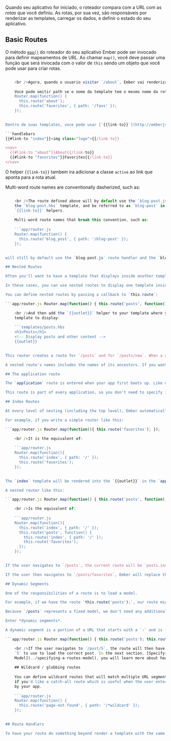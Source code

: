 Quando seu aplicativo for iniciado, o roteador compara com a URL com as *rotas* que você definiu. As rotas, por sua vez, são responsáveis por renderizar as templates, carregar os dados, e definir o estado do seu aplicativo.

## Basic Routes

O método [`map()`](http://emberjs.com/api/classes/Ember.Router.html#method_map) do roteador do seu aplicativo Ember pode ser invocado para definir mapeamentos de URL. Ao chamar `map()`, você deve passar uma função que será invocada com o valor de `this` sendo um objeto que você pode usar para criar rotas.

```app/router.js Router.map(function() { this.route('about', { path: '/about' }); this.route('favorites', { path: '/favs' }); });

    <br />Agora, quando o usuario visitar `/about`, Ember vai renderizar a template`about`. Visitar `/favs` irá renderizar a template `favorites`.
    
    Voce pode omitir path se o nome da template tem o mesmo nome da rota. ```app/router.js
    Router.map(function() {
      this.route('about');
      this.route('favorites', { path: '/favs' });
    });
    

Dentro de suas templates, voce pode usar [`{{link-to}}`](http://emberjs.com/api/classes/Ember.Templates.helpers.html#method_link-to) para navegar entre as rotas, usando o nome que voce definiu no método `route`.

```handlebars
{{#link-to "index"}}<img class="logo">{{/link-to}}

<nav>
  {{#link-to "about"}}About{{/link-to}}
  {{#link-to "favorites"}}Favorites{{/link-to}}
</nav>
```

O helper `{{link-to}}` tambem ira adicionar a classe `active` ao link que aponta para a rota atual.

Multi-word route names are conventionally dasherized, such as:

```app/router.js Router.map(function() { this.route('blog-post', { path: '/blog-post' }); });

    <br />The route defined above will by default use the `blog-post.js` route handler,
    the `blog-post.hbs` template, and be referred to as `blog-post` in any
    `{{link-to}}` helpers.
    
    Multi-word route names that break this convention, such as:
    
    ```app/router.js
    Router.map(function() {
      this.route('blog_post', { path: '/blog-post' });
    });
    

will still by default use the `blog-post.js` route handler and the `blog-post.hbs` template, but will be referred to as `blog_post` in any `{{link-to}}` helpers.

## Nested Routes

Often you'll want to have a template that displays inside another template. For example, in a blogging application, instead of going from a list of blog posts to creating a new post, you might want to have the post creation page display next to the list.

In these cases, you can use nested routes to display one template inside of another.

You can define nested routes by passing a callback to `this.route`:

```app/router.js Router.map(function() { this.route('posts', function() { this.route('new'); }); });

    <br />And then add the `{{outlet}}` helper to your template where you want the nested
    template to display:
    
    ```templates/posts.hbs
    <h1>Posts</h1>
    <!-- Display posts and other content -->
    {{outlet}}
    

This router creates a route for `/posts` and for `/posts/new`. When a user visits `/posts`, they'll simply see the `posts.hbs` template. (Below, [index routes](#toc_index-routes) explains an important addition to this.) When the user visits `posts/new`, they'll see the `posts/new.hbs` template rendered into the `{{outlet}}` of the `posts` template.

A nested route's names includes the names of its ancestors. If you want to transition to a route (either via `transitionTo` or `{{#link-to}}`), make sure to use the full route name (`posts.new`, not `new`).

## The application route

The `application` route is entered when your app first boots up. Like other routes, it will load a template with the same name (`application` in this case) by default. You should put your header, footer, and any other decorative content here. All other routes will render their templates into the `application.hbs` template's `{{outlet}}`.

This route is part of every application, so you don't need to specify it in your `app/router.js`.

## Index Routes

At every level of nesting (including the top level), Ember automatically provides a route for the `/` path named `index`. To see when a new level of nesting occurs, check the router, whenever you see a `function`, that's a new level.

For example, if you write a simple router like this:

```app/router.js Router.map(function(){ this.route('favorites'); });

    <br />It is the equivalent of:
    
    ```app/router.js
    Router.map(function(){
      this.route('index', { path: '/' });
      this.route('favorites');
    });
    

The `index` template will be rendered into the `{{outlet}}` in the `application` template. If the user navigates to `/favorites`, Ember will replace the `index` template with the `favorites` template.

A nested router like this:

```app/router.js Router.map(function() { this.route('posts', function() { this.route('favorites'); }); });

    <br />Is the equivalent of:
    
    ```app/router.js
    Router.map(function(){
      this.route('index', { path: '/' });
      this.route('posts', function() {
        this.route('index', { path: '/' });
        this.route('favorites');
      });
    });
    

If the user navigates to `/posts`, the current route will be `posts.index`, and the `posts/index` template will be rendered into the `{{outlet}}` in the `posts` template.

If the user then navigates to `/posts/favorites`, Ember will replace the `{{outlet}}` in the `posts` template with the `posts/favorites` template.

## Dynamic Segments

One of the responsibilities of a route is to load a model.

For example, if we have the route `this.route('posts');`, our route might load all of the blog posts for the app.

Because `/posts` represents a fixed model, we don't need any additional information to know what to retrieve. However, if we want a route to represent a single post, we would not want to have to hardcode every possible post into the router.

Enter *dynamic segments*.

A dynamic segment is a portion of a URL that starts with a `:` and is followed by an identifier.

```app/router.js Router.map(function() { this.route('posts'); this.route('post', { path: '/post/:post_id' }); });

    <br />If the user navigates to `/post/5`, the route will then have the `post_id` of
    `5` to use to load the correct post. In the next section, [Specifying a Route's
    Model](../specifying-a-routes-model), you will learn more about how to load a model.
    
    ## Wildcard / globbing routes
    
    You can define wildcard routes that will match multiple URL segments. This could be used, for example,
    if you'd like a catch-all route which is useful when the user enters an incorrect URL not managed
    by your app.
    
    ```app/router.js
    Router.map(function() {
      this.route('page-not-found', { path: '/*wildcard' });
    });
    

## Route Handlers

To have your route do something beyond render a template with the same name, you'll need to create a route handler. The following guides will explore the different features of route handlers. For more information on routes, see the API documentation for [the router](http://emberjs.com/api/classes/Ember.Router.html) and for [route handlers](http://emberjs.com/api/classes/Ember.Route.html).
